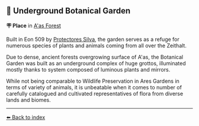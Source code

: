 ## 🌺 Underground Botanical Garden

**🪧 Place** in [A'as Forest](../refs/aas_forest.md)

Built in Eon 509 by [Protectores Silva](../refs/protectores_silva.md), the garden serves as a refuge for numerous species of plants and animals coming from all over the Zeithalt.

Due to dense, ancient forests overgrowing surface of A'as, the Botanical Garden was built as an underground complex of huge grottos, illuminated mostly thanks to system composed of luminous plants and mirrors.

While not being comparable to Wildlife Preservation in Ares Gardens in terms of variety of animals, it is unbeatable when it comes to number of carefully catalogued and cultivated representatives of flora from diverse lands and biomes.


----------
[⬅️ Back to index](../#1fa0_s)